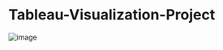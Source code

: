 # Tableau-Visualization-Project


![image](https://github.com/akhilkarthik/Tableau-Visualization-Project/assets/40953068/19173116-f57d-4ec5-abf5-c7be92f80050)
